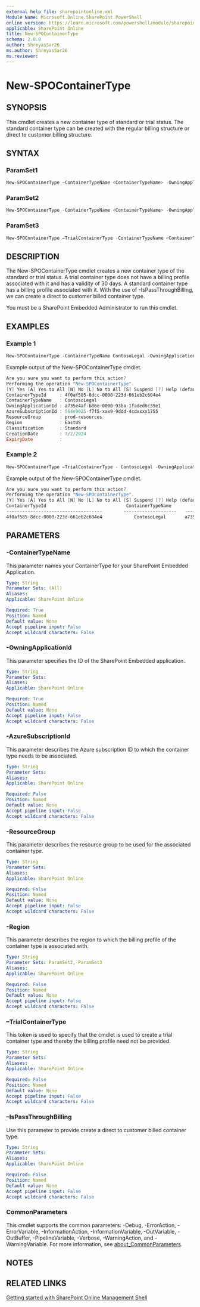```yaml
---
external help file: sharepointonline.xml
Module Name: Microsoft.Online.SharePoint.PowerShell
online version: https://learn.microsoft.com/powershell/module/sharepoint-online/new-spocontainertype
applicable: SharePoint Online
title: New-SPOContainerType
schema: 2.0.0
author: ShreyasSar26
ms.author: ShreyasSar26
ms.reviewer:
---
```


# New-SPOContainerType

## SYNOPSIS

This cmdlet creates a new container type of standard or trial status. The standard container type can be created with the regular billing structure or direct to customer billing structure.

## SYNTAX

### ParamSet1

```powershell
New-SPOContainerType –ContainerTypeName <ContainerTypeName> -OwningApplicationId <OwningApplicationId> -AzureSubscriptionId <AzureSubscriptionId> -ResourceGroup <ResourceGroup> -Region <Region>
```

### ParamSet2

```powershell
New-SPOContainerType -ContainerTypeName <ContainerTypeName> -OwningApplicationId <OwningApplicationId> '-IsPassThroughBilling'
```

### ParamSet3
```powershell
New-SPOContainerType –TrialContainerType -ContainerTypeName <ContainerTypeName> -OwningApplicationId <OwningApplicationId>
```

## DESCRIPTION

The New-SPOContainerType cmdlet creates a new container type of the standard or trial status. A trial container type does not have a billing profile associated with it and has a validity of 30 days. A standard container type has a billing profile associated with it. With the use of -IsPassThroughBilling, we can create a direct to customer billed container type.

You must be a SharePoint Embedded Administrator to run this cmdlet.


## EXAMPLES

### Example 1

```powershell
New-SPOContainerType -ContainerTypeName ContosoLegal -OwningApplicationId a735e4af-b86e-0000-93ba-1faded6c39e1 -AzureSubscriptionId 564e9025-f7f5-xxx9-9ddd-4cdxxxx1755 -ResourceGroup prod-resources -Region EastUS
```
Example output of the New-SPOContainerType cmdlet.
```powershell
Are you sure you want to perform this action?
Performing the operation "New-SPOContainerType".
[Y] Yes [A] Yes to All [N] No [L] No to All [S] Suspend [?] Help (default is "Y"): Y
ContainerTypeId     : 4f0af585-8dcc-0000-223d-661eb2c604e4
ContainerTypeName   : ContosoLegal
OwningApplicationId : a735e4af-b86e-0000-93ba-1faded6c39e1
AzureSubscriptionId : 564e9025-f7f5-xxx9-9ddd-4cdxxxx1755
ResourceGroup       : prod-resources
Region              : EastUS
Classification      : Standard
CreationDate        : 7/2/2024
ExpiryDate          : 
```

### Example 2  
```powershell
New-SPOContainerType –TrialContainerType - ContosoLegal -OwningApplicationId a735e4af-b86e-0000-93ba-1faded6c39e1
```

Example output of the New-SPOContainerType cmdlet.

```powershell
Are you sure you want to perform this action?
Performing the operation "New-SPOContainerType".
[Y] Yes [A] Yes to All [N] No [L] No to All [S] Suspend [?] Help (default is "Y"): Y
ContainerTypeId                              ContainerTypeName          OwningApplicationId               Classification
------------------------------------        --------------------   -------------------------------        -----------------
4f0af585-8dcc-0000-223d-661eb2c604e4            ContosoLegal       a735e4af-b86e-0000-93ba-1faded6c39e1         Trial
```



## PARAMETERS

### -ContainerTypeName

This parameter names your ContainerType for your SharePoint Embedded Application.

```yaml
Type: String
Parameter Sets: (All)
Aliases:
Applicable: SharePoint Online

Required: True
Position: Named
Default value: None
Accept pipeline input: False
Accept wildcard characters: False
```

### -OwningApplicationId

This parameter specifies the ID of the SharePoint Embedded application.  

```yaml
Type: String
Parameter Sets: 
Aliases:
Applicable: SharePoint Online

Required: True
Position: Named
Default value: None
Accept pipeline input: False
Accept wildcard characters: False
```

### -AzureSubscriptionId

This parameter describes the Azure subscription ID to which the container type needs to be associated.

```yaml
Type: String
Parameter Sets: 
Aliases:
Applicable: SharePoint Online

Required: False
Position: Named
Default value: None
Accept pipeline input: False
Accept wildcard characters: False
```


### -ResourceGroup

This parameter describes the resource group to be used for the associated container type.

```yaml
Type: String
Parameter Sets: 
Aliases:
Applicable: SharePoint Online

Required: False
Position: Named
Default value: None
Accept pipeline input: False
Accept wildcard characters: False
```

### -Region

This parameter describes the region to which the billing profile of the container type is associated with.

```yaml
Type: String
Parameter Sets: ParamSet2, ParamSet3
Aliases:
Applicable: SharePoint Online

Required: False
Position: Named
Default value: None
Accept pipeline input: False
Accept wildcard characters: False
```

###  –TrialContainerType
This token is used to specify that the cmdlet is used to create a trial container type and thereby the billing profile need not be provided.

```yaml
Type: String
Parameter Sets:
Aliases:
Applicable: SharePoint Online

Required: False
Position: Named
Default value: None
Accept pipeline input: False
Accept wildcard characters: False
```

###  –IsPassThroughBilling
Use this parameter to provide create a direct to customer billed container type.
```yaml
Type: String
Parameter Sets:
Aliases:
Applicable: SharePoint Online

Required: False
Position: Named
Default value: None
Accept pipeline input: False
Accept wildcard characters: False
```


### CommonParameters 

This cmdlet supports the common parameters: -Debug, -ErrorAction, -ErrorVariable, -InformationAction, -InformationVariable, -OutVariable, -OutBuffer, -PipelineVariable, -Verbose, -WarningAction, and -WarningVariable. For more information, see [about_CommonParameters](https://go.microsoft.com/fwlink/?LinkID=113216).

## NOTES

## RELATED LINKS

[Getting started with SharePoint Online Management Shell](/powershell/sharepoint/sharepoint-online/connect-sharepoint-online?view=sharepoint-ps)
